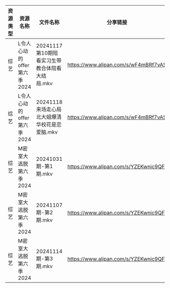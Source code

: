 | 资源类型 | 资源名称               | 文件名称                           | 分享链接                                 | 更新时间                |
| ---- | ------------------ | ------------------------------ | ------------------------------------ | ------------------- |
| 综艺   | L令人心动的offer第六季2024 | 20241117第10期陪看实习生带教合体陪看大结局.mkv | https://www.alipan.com/s/wF4mBRf7vAS | 2024-11-19 00:07:07 |
| 综艺   | L令人心动的offer第六季2024 | 20241118来场走心局北大姐爆清华校花是恋爱脑.mkv  | https://www.alipan.com/s/wF4mBRf7vAS | 2024-11-19 00:07:07 |
| 综艺   | M密室大逃脱第六季2024      | 20241031期-第1期.mkv              | https://www.alipan.com/s/YZEKwnic9QF | 2024-11-19 08:38:05 |
| 综艺   | M密室大逃脱第六季2024      | 20241107期-第2期.mkv              | https://www.alipan.com/s/YZEKwnic9QF | 2024-11-19 08:38:05 |
| 综艺   | M密室大逃脱第六季2024      | 20241114期-第3期.mkv              | https://www.alipan.com/s/YZEKwnic9QF | 2024-11-19 08:38:04 |
